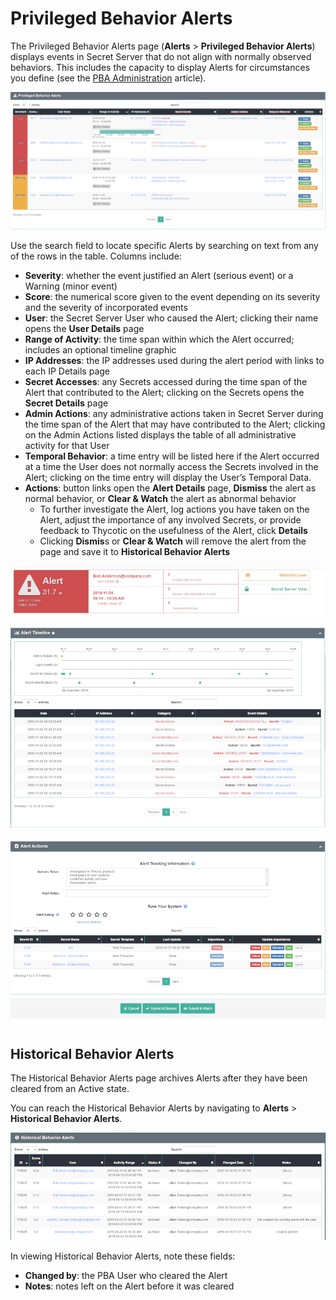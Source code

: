 ﻿[title]: # (Privileged Behavior Alerts)
[tags]: # (Secret Server,Privileged Behavior Analytics,PBA,Operations,Alerts,Severity,Score,Range,Admin Actions,Temporal Behavior,Historical Behavior)
[priority]: # (4020)

# Privileged Behavior Alerts

The Privileged Behavior Alerts page (**Alerts** > **Privileged Behavior Alerts**) displays events in Secret Server that do not align with normally observed behaviors. This includes the capacity to display Alerts for circumstances you define (see the [PBA Administration](../pba-admin/index.md) article).

![alt](images/12-alerts.png)

Use the search field to locate specific Alerts by searching on text from any of the rows in the table. Columns include:

* **Severity**: whether the event justified an Alert (serious event) or a Warning (minor event)
* **Score**: the numerical score given to the event depending on its severity and the severity of incorporated events
* **User**: the Secret Server User who caused the Alert; clicking their name opens the **User Details** page
* **Range of Activity**: the time span within which the Alert occurred; includes an optional timeline graphic
* **IP Addresses**: the IP addresses used during the alert period with links to each IP Details page
* **Secret Accesses**: any Secrets accessed during the time span of the Alert that contributed to the Alert; clicking on the Secrets opens the **Secret Details** page
* **Admin Actions**: any administrative actions taken in Secret Server during the time span of the Alert that may have contributed to the Alert; clicking on the Admin Actions listed displays the table of all administrative activity for that User
* **Temporal Behavior**: a time entry will be listed here if the Alert occurred at a time the User does not normally access the Secrets involved in the Alert; clicking on the time entry will display the User’s Temporal Data.
* **Actions**: button links open the **Alert Details** page, **Dismiss** the alert as normal behavior, or **Clear & Watch** the alert as abnormal behavior
  * To further investigate the Alert, log actions you have taken on the Alert, adjust the importance of any involved Secrets, or provide feedback to Thycotic on the usefulness of the Alert, click **Details**
  * Clicking **Dismis**s or **Clear & Watch** will remove the alert from the page and save it to **Historical Behavior Alerts**

![alt](images/13-alert-details-a.png)

![alt](images/14-alert-details-b.png)

![alt](images/15-alert-details-c.png)

## Historical Behavior Alerts

The Historical Behavior Alerts page archives Alerts after they have been cleared from an Active state.

You can reach the Historical Behavior Alerts by navigating to **Alerts** > **Historical Behavior Alerts**.

![alt](images/16-historical-alerts.png)

In viewing Historical Behavior Alerts, note these fields:

* **Changed by**: the PBA User who cleared the Alert
* **Notes**: notes left on the Alert before it was cleared
